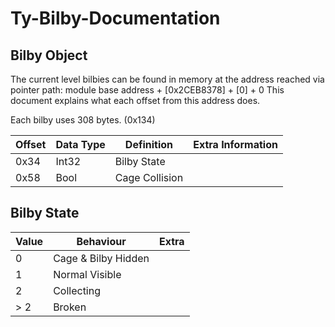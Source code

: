 # Ty-Bilby-Documentation

## Bilby Object

The current level bilbies can be found in memory at the address reached via pointer path: module base address + [0x2CEB8378] + [0] + 0
This document explains what each offset from this address does.

Each bilby uses 308 bytes. (0x134)

|Offset|Data Type|Definition|Extra Information|
|---|---|---|---|
|0x34|Int32|Bilby State||
|0x58|Bool|Cage Collision||

## Bilby State

|Value|Behaviour|Extra|
|---|---|---|
|0|Cage & Bilby Hidden||
|1|Normal Visible||
|2|Collecting||
|> 2|Broken||

